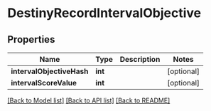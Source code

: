 # DestinyRecordIntervalObjective

## Properties
Name | Type | Description | Notes
------------ | ------------- | ------------- | -------------
**intervalObjectiveHash** | **int** |  | [optional] 
**intervalScoreValue** | **int** |  | [optional] 

[[Back to Model list]](../README.md#documentation-for-models) [[Back to API list]](../README.md#documentation-for-api-endpoints) [[Back to README]](../README.md)


